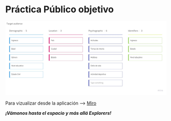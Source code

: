 # Práctica Público objetivo

![Público Objetivo](./P%C3%BAblico%20Objetivo.jpg)

Para vizualizar desde la aplicación --> [Miro](https://miro.com/app/board/uXjVOHvUjH4=/?invite_link_id=529638573609)

***¡Vámonos hasta el espacio y más allá Explorers!***